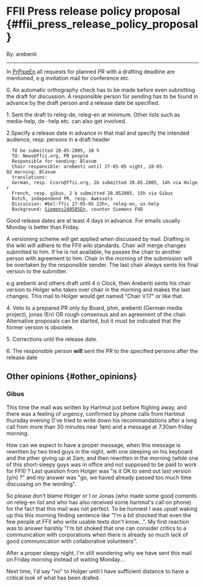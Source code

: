 # FFII Press release policy proposal {#ffii_press_release_policy_proposal}

By: arebenti

------------------------------------------------------------------------

In [PrPipeEn](PrPipeEn "wikilink") all requests for planned PR with a
drafting deadline are mentioned, e.g invitation mail for conference etc.

0\. An automatic orthography check has to be made before even submitting
the draft for discussion. A responsible person for sending has to be
found in advance by the draft person and a release date be specified.

1\. Sent the draft to releg-de, releg-en at minimum. Other lists such as
media-help, de -help etc. can also get involved.

2.Specify a release date in advance in that mail and specify the
intended audience, resp. persons in a draft header

`  TO be submitted 28-05-2005, 10 h`\
`  TO: News@ffii.org, PR people`\
`  Responsible for sending: Blasum`\
`  Chair responsible: arebenti until 27-05-05 night, 28-05-02 morning: Blasum`\
`  translations:`\
`  German, resp. Ccorn@ffii.org, 2b submitted 28.05.2005, 14h via Holger`\
`  French, resp. gibus, 2 b submitted 28.052005, 15h via Gibus`\
`  Dutch, independend PR, resp. Awessels`\
`  Discussion: #bxl-ffii 27-05-05 22h+, releg-en, us-help`\
`  Background: `[`Siemens240505En`](Siemens240505En "wikilink")`, counter Siemens FUD`

Good release dates are at least 4 days in advance. For emails usually
Monday is better than Friday.

A versioning scheme will get applied when discussed by mail. Drafting in
the wiki will adhere to the FFII wiki standards. Chair will merge
changes submitted to him. If he is not available, he passes the chair to
another person with agreement to him. Chair in the morning of the
submission will be overtaken by the responsible sender. The last chair
always sents his final version to the submitter.

e.g arebenti and others draft until 4 o Clock, then Arebenti sents his
chair version to Holger who takes over chair in the morning and makes
the last changes. This mail to Holger would get named \"Chair V.17\" or
like that.

4\. Veto to a prepared PR only by Board, phm, arebenti (German media
project), jonas (En) OR rough consensus and an agreement of the chair.
Alternative proposals can be started, but it must be indicated that the
former version is obsolete.

5\. Corrections until the release date.

6\. The responsible person **will** sent the PR to the specified persons
after the release date

## Other opinions {#other_opinions}

### Gibus

This time the mail was written by Hartmut just before flighing away, and
there was a feeling of urgency, confirmed by phone calls from Hartmut
thursday evening (I\'ve tried to write down his recommandations after a
long call from more than 30 minutes near 1am) and a message at 7.30am
friday morning.

How can we expect to have a proper message, when this message is
rewritten by two tired guys in the night, with one sleeping on his
keyboard and the pther giving up at 2am; and then rewritten in the
morning (while one of this short-sleepy guys was in office and not
supposed to be paid to work for FFII) ? Last question from Holger was
\"is it OK to send out last version (y/n) ?\" and my answer was \"go, we
haved already passed too much time discussing on the wording\".

So please don\'t blame Holger or I or Jonas (who made some good coments
on releg-en list and who has also received some hartmut\'s call on
phone) for the fact that this mail was not perfect. To be honnest I was
upset waking up this this morning finding sentence like \"I\'m a bit
shocked that even the few people at FFII who write usable texts don\'t
know\...\". My first reaction was to answer harshly \"I\'m bit shoked
that one can consider critics to a communication with corporations when
there is already so much lack of good communication with collaborative
volunteers\".

After a proper sleepy night, I\'m still wondering why we have sent this
mail on Friday morning instead of waiting Monday\...

Next time, I\'d say \"no\" to Holger until I have sufficient distance to
have a critical look of what has been drafed.
